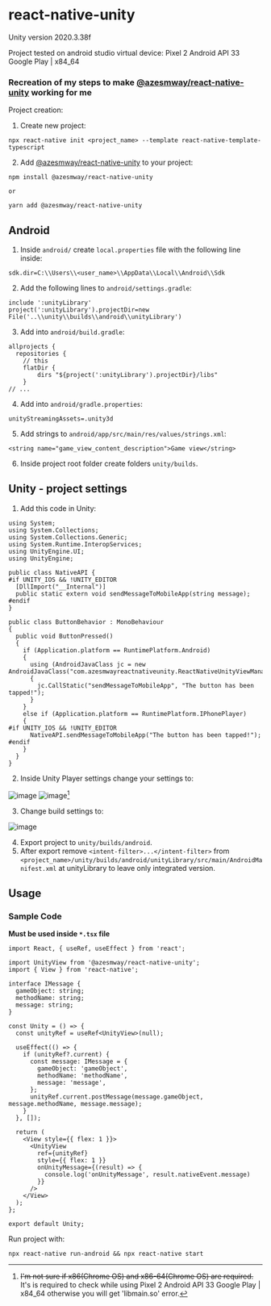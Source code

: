 # react-native-unity

Unity version 2020.3.38f

Project tested on android studio virtual device: Pixel 2 Android API 33 Google Play | x84_64

### Recreation of my steps to make [@azesmway/react-native-unity](https://github.com/azesmway/react-native-unity#readme) working for me

Project creation:

1. Create new project:

```
npx react-native init <project_name> --template react-native-template-typescript
```

2. Add [@azesmway/react-native-unity](https://github.com/azesmway/react-native-unity#readme) to your project:

```
npm install @azesmway/react-native-unity

or

yarn add @azesmway/react-native-unity
```
## Android

1. Inside `android/` create `local.properties` file with the following line inside:

```
sdk.dir=C:\\Users\\<user_name>\\AppData\\Local\\Android\\Sdk
```
2. Add the following lines to `android/settings.gradle`:
```
include ':unityLibrary'
project(':unityLibrary').projectDir=new File('..\\unity\\builds\\android\\unityLibrary')
```
3. Add into `android/build.gradle`:
```
allprojects {
  repositories {
    // this
    flatDir {
        dirs "${project(':unityLibrary').projectDir}/libs"
    }
// ...
```
4. Add into `android/gradle.properties`:
```
unityStreamingAssets=.unity3d
```
5. Add strings to `android/app/src/main/res/values/strings.xml`:
```
<string name="game_view_content_description">Game view</string>
```
6. Inside project root folder create folders `unity/builds`.


## Unity - project settings
1. Add this code in Unity:
```
using System;
using System.Collections;
using System.Collections.Generic;
using System.Runtime.InteropServices;
using UnityEngine.UI;
using UnityEngine;

public class NativeAPI {
#if UNITY_IOS && !UNITY_EDITOR
  [DllImport("__Internal")]
  public static extern void sendMessageToMobileApp(string message);
#endif
}

public class ButtonBehavior : MonoBehaviour
{
  public void ButtonPressed()
  {
    if (Application.platform == RuntimePlatform.Android)
    {
      using (AndroidJavaClass jc = new AndroidJavaClass("com.azesmwayreactnativeunity.ReactNativeUnityViewManager"))
      {
        jc.CallStatic("sendMessageToMobileApp", "The button has been tapped!");
      }
    }
    else if (Application.platform == RuntimePlatform.IPhonePlayer)
    {
#if UNITY_IOS && !UNITY_EDITOR
      NativeAPI.sendMessageToMobileApp("The button has been tapped!");
#endif
    }
  }
}
```
2. Inside Unity Player settings change your settings to:

![image](https://user-images.githubusercontent.com/10899007/189357244-710b01e8-3e13-4876-a66f-a61868db5cc1.png)
![image](https://user-images.githubusercontent.com/10899007/189357331-5bf9c0bf-c5a0-4ec5-8352-c6e9d4269a2b.png)[^1]

3. Change build settings to:

![image](https://user-images.githubusercontent.com/10899007/189357603-c6eaf09f-6209-45fa-8a8c-43ba8589e158.png)

4. Export project to `unity/builds/android`.
5. After export remove `<intent-filter>...</intent-filter>` from `<project_name>/unity/builds/android/unityLibrary/src/main/AndroidManifest.xml` at unityLibrary to leave only integrated version.

## Usage
### Sample Code

**Must be used inside `*.tsx` file**
```
import React, { useRef, useEffect } from 'react';

import UnityView from '@azesmway/react-native-unity';
import { View } from 'react-native';

interface IMessage {
  gameObject: string;
  methodName: string;
  message: string;
}

const Unity = () => {
  const unityRef = useRef<UnityView>(null);

  useEffect(() => {
    if (unityRef?.current) {
      const message: IMessage = {
        gameObject: 'gameObject',
        methodName: 'methodName',
        message: 'message',
      };
      unityRef.current.postMessage(message.gameObject, message.methodName, message.message);
    }
  }, []);

  return (
    <View style={{ flex: 1 }}>
      <UnityView
        ref={unityRef}
        style={{ flex: 1 }}
        onUnityMessage={(result) => {
          console.log('onUnityMessage', result.nativeEvent.message)
        }}
      />
    </View>
  );
};

export default Unity;
```

Run project with:

```
npx react-native run-android && npx react-native start
```


[^1]: ~~I'm not sure if x86(Chrome OS) and x86-64(Chrome OS) are required.~~ It's is required to check while using Pixel 2 Android API 33 Google Play | x84_64 otherwise you will get 'libmain.so' error.
